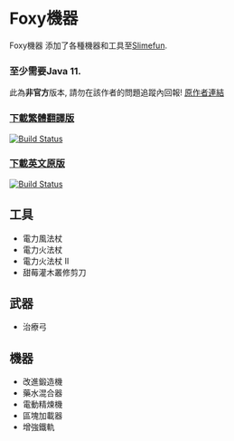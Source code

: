 # Foxy機器
Foxy機器 添加了各種機器和工具至[Slimefun](https://github.com/Slimefun/Slimefun4).

### 至少需要Java 11.

此為**非官方**版本, 請勿在該作者的問題追蹤內回報!
[原作者連結](https://github.com/GallowsDove/FoxyMachines)
### [下載繁體翻譯版](https://xmikux.github.io/builds/xMikux/FoxyMachines/master/)
[![Build Status](https://xmikux.github.io/builds/xMikux/FoxyMachines/master/badge.svg)](https://thebusybiscuit.github.io/builds/GallowsDove/FoxyMachines/master)
### [下載英文原版](https://thebusybiscuit.github.io/builds/GallowsDove/FoxyMachines/master/)
[![Build Status](https://thebusybiscuit.github.io/builds/GallowsDove/FoxyMachines/master/badge.svg)](https://thebusybiscuit.github.io/builds/GallowsDove/FoxyMachines/master)

## 工具
* 電力風法杖
* 電力火法杖
* 電力火法杖 II
* 甜莓灌木叢修剪刀
## 武器
* 治療弓
## 機器
* 改進鍛造機
* 藥水混合器
* 電動精煉機
* 區塊加載器
* 增強鐵軌
